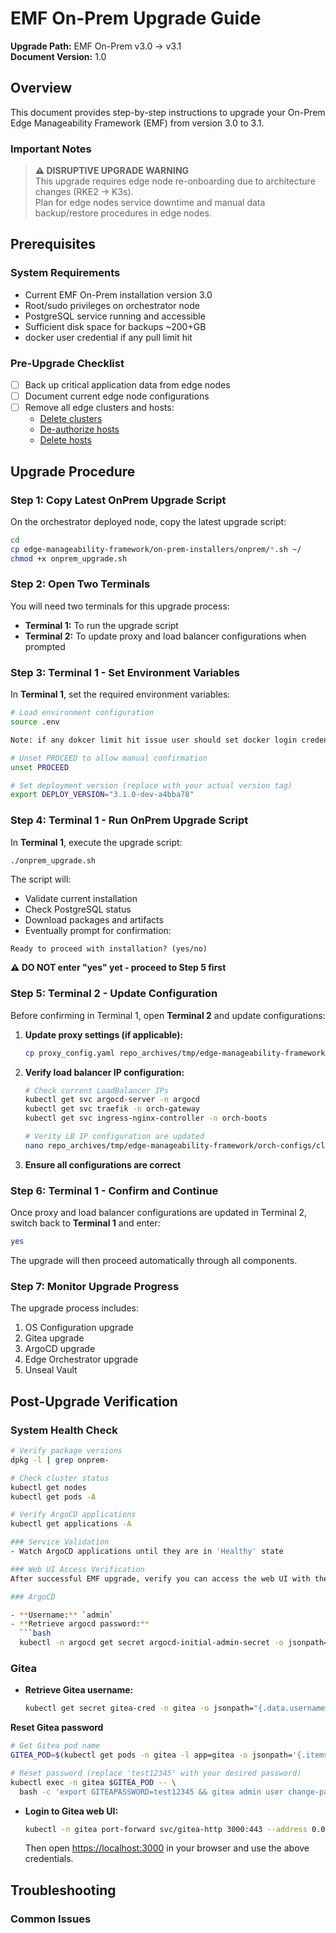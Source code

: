 # EMF On-Prem Upgrade Guide

**Upgrade Path:** EMF On-Prem v3.0 → v3.1  
**Document Version:** 1.0

## Overview

This document provides step-by-step instructions to upgrade your On-Prem Edge Manageability Framework (EMF) from version 3.0 to 3.1.

### Important Notes

> **⚠️ DISRUPTIVE UPGRADE WARNING**  
> This upgrade requires edge node re-onboarding due to architecture changes (RKE2 → K3s).  
> Plan for edge nodes service downtime and
manual data backup/restore procedures in edge nodes.

## Prerequisites

### System Requirements
- Current EMF On-Prem installation version 3.0
- Root/sudo privileges on orchestrator node
- PostgreSQL service running and accessible
- Sufficient disk space for backups ~200+GB
- docker user credential if any pull limit hit

### Pre-Upgrade Checklist
- [ ] Back up critical application data from edge nodes
- [ ] Document current edge node configurations  
- [ ] Remove all edge clusters and hosts:
  - [Delete clusters](https://docs.openedgeplatform.intel.com/edge-manage-docs/dev/user_guide/set_up_edge_infra/clusters/delete_clusters.html)
  - [De-authorize hosts](https://docs.openedgeplatform.intel.com/edge-manage-docs/dev/user_guide/set_up_edge_infra/deauthorize_host.html)
  - [Delete hosts](https://docs.openedgeplatform.intel.com/edge-manage-docs/dev/user_guide/set_up_edge_infra/delete_host.html)

## Upgrade Procedure

### Step 1: Copy Latest OnPrem Upgrade Script

On the orchestrator deployed node, copy the latest upgrade script:

```bash
cd
cp edge-manageability-framework/on-prem-installers/onprem/*.sh ~/
chmod +x onprem_upgrade.sh
```

### Step 2: Open Two Terminals

You will need two terminals for this upgrade process:

- **Terminal 1:** To run the upgrade script
- **Terminal 2:** To update proxy and load balancer configurations when prompted

### Step 3: Terminal 1 - Set Environment Variables

In **Terminal 1**, set the required environment variables:

```bash
# Load environment configuration
source .env

Note: if any dokcer limit hit issue user should set docker login credential as env 

# Unset PROCEED to allow manual confirmation
unset PROCEED

# Set deployment version (replace with your actual version tag)
export DEPLOY_VERSION="3.1.0-dev-a4bba78"
```

### Step 4: Terminal 1 - Run OnPrem Upgrade Script

In **Terminal 1**, execute the upgrade script:

```bash
./onprem_upgrade.sh
```

The script will:
- Validate current installation
- Check PostgreSQL status
- Download packages and artifacts
- Eventually prompt for confirmation:

```
Ready to proceed with installation? (yes/no)
```

**⚠️ DO NOT enter "yes" yet - proceed to Step 5 first**

### Step 5: Terminal 2 - Update Configuration

Before confirming in Terminal 1, open **Terminal 2** and update configurations:

1. **Update proxy settings (if applicable):**
   ```bash
   cp proxy_config.yaml repo_archives/tmp/edge-manageability-framework/orch-configs/profiles/proxy-none.yaml
   ```

2. **Verify load balancer IP configuration:**
   ```bash
   # Check current LoadBalancer IPs
   kubectl get svc argocd-server -n argocd
   kubectl get svc traefik -n orch-gateway
   kubectl get svc ingress-nginx-controller -n orch-boots
   
   # Verity LB IP configuration are updated
   nano repo_archives/tmp/edge-manageability-framework/orch-configs/clusters/onprem.yaml
   ```

3. **Ensure all configurations are correct**

### Step 6: Terminal 1 - Confirm and Continue

Once proxy and load balancer configurations are updated in Terminal 2, switch back to **Terminal 1** and enter:

```bash
yes
```

The upgrade will then proceed automatically through all components.

### Step 7: Monitor Upgrade Progress

The upgrade process includes:
1. OS Configuration upgrade
3. Gitea upgrade
4. ArgoCD upgrade
5. Edge Orchestrator upgrade
5. Unseal Vault


## Post-Upgrade Verification

### System Health Check
```bash
# Verify package versions
dpkg -l | grep onprem-

# Check cluster status
kubectl get nodes
kubectl get pods -A

# Verify ArgoCD applications
kubectl get applications -A

### Service Validation
- Watch ArgoCD applications until they are in 'Healthy' state

### Web UI Access Verification
After successful EMF upgrade, verify you can access the web UI with the same project/user/credentials used in before upgrade.

### ArgoCD

- **Username:** `admin`
- **Retrieve argocd password:**
  ```bash
  kubectl -n argocd get secret argocd-initial-admin-secret -o jsonpath="{.data.password}" | base64 -d
  ```

### Gitea

- **Retrieve Gitea username:**
  ```bash
  kubectl get secret gitea-cred -n gitea -o jsonpath="{.data.username}" | base64 -d
  ```
  
 **Reset Gitea password**
  ```bash
  # Get Gitea pod name
  GITEA_POD=$(kubectl get pods -n gitea -l app=gitea -o jsonpath='{.items[0].metadata.name}')
  
  # Reset password (replace 'test12345' with your desired password)
  kubectl exec -n gitea $GITEA_POD -- \
    bash -c 'export GITEAPASSWORD=test12345 && gitea admin user change-password --username gitea_admin --password $GITEAPASSWORD'
  ```

- **Login to Gitea web UI:**
  ```bash
  kubectl -n gitea port-forward svc/gitea-http 3000:443 --address 0.0.0.0
  ```
  Then open [https://localhost:3000](https://localhost:3000) in your browser and use the above credentials.
## Troubleshooting

### Common Issues

